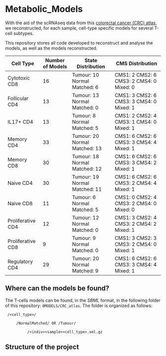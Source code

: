 # Metabolic_Models

With the aid of the scRNAseq data from this [colorectal cancer (CRC) atlas](https://github.com/saracardoso/CRC_ATLAS), we reconstructed, for each sample, cell-type specific models for several T-cell subtypes.

This repository stores all code developed to reconstruct and analyse the models, as well as the models reconstructed.

| **Cell Type**     | **Number of Models** | **State Distribution**        | **CMS Distribution**                      |
|-------------------|----------------------|-------------------------------|-------------------------------------------|
| Cytotoxic CD8     | 16                   | Tumour: 10 Normal Matched: 6  | CMS1: 2 CMS2: 6 CMS3: 2 CMS4: 0 Mixed: 0  |
| Follicular CD4    | 13                   | Tumour: 13 Normal Matched: 0  | CMS1: 3 CMS2: 6 CMS3: 3 CMS4: 0 Mixed: 1  |
| IL17+ CD4         | 13                   | Tumour: 8 Normal Matched: 5   | CMS1: 2 CMS2: 4 CMS3: 1 CMS4: 0 Mixed: 1  |
| Memory CD4        | 33                   | Tumour: 20 Normal Matched: 13 | CMS1: 6 CMS2: 6 CMS3: 3 CMS4: 4 Mixed: 1  |
| Memory CD8        | 30                   | Tumour: 18 Normal Matched: 12 | CMS1: 6 CMS2: 6 CMS3: 3 CMS4: 2 Mixed: 1  |
| Naive CD4         | 30                   | Tumour: 19 Normal Matched: 11 | CMS1: 6 CMS2: 6 CMS3: 2 CMS4: 4 Mixed: 1  |
| Naive CD8         | 11                   | Tumour: 6 Normal Matched: 5   | CMS1: 0 CMS2: 4 CMS3: 2 CMS4: 0 Mixed: 0  |
| Proliferative CD4 | 12                   | Tumour: 12 Normal Matched: 0  | CMS1: 3 CMS2: 4 CMS3: 2 CMS4: 2 Mixed: 1  |
| Proliferative CD8 | 9                    | Tumour: 9 Normal Matched: 0   | CMS1: 3 CMS2: 3 CMS3: 2 CMS4: 0 Mixed: 1  |
| Regulatory CD4    | 29                   | Tumour: 20 Normal Matched: 9  | CMS1: 6 CMS2: 6 CMS3: 3 CMS4: 4 Mixed: 1  |


## Where can the models be found?

The T-cells models can be found, in the *SBML* format, in the following folder of this repository: `0MODELS/CRC_atlas`. The folder is organized as follows:

` /<cell_type>/`

`     /NormalMatched/ OR /Tumour/`

`          /<indiv><sample><cell_type>.xml.gz`


## Structure of the project



<!-- ## How to reference -->



